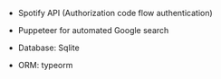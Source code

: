 
- Spotify API (Authorization code flow authentication)

- Puppeteer for automated Google search

- Database: Sqlite

- ORM: typeorm

